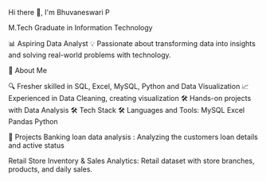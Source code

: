 
Hi there 👋, I'm Bhuvaneswari P

M.Tech Graduate in Information Technology

📊 Aspiring Data Analyst 
💡 Passionate about transforming data into insights and solving real-world problems with technology.




🚀 About Me

🔍 Fresher skilled in SQL, Excel, MySQL, Python and Data Visualization
📈 Experienced in Data Cleaning, creating visualization
🛠️ Hands-on projects with Data Analysis
🛠️ Tech Stack
🛠️ Languages and Tools:
MySQL Excel Pandas Python

📌 Projects
Banking loan data analysis : Analyzing the customers loan details and active status



Retail Store Inventory & Sales Analytics: Retail dataset with store branches, products, and daily sales.

